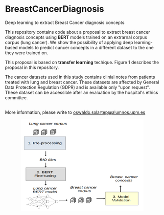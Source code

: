 # BreastCancerDiagnosis
Deep learning to extract Breast Cancer diagnosis concepts

This repository contains code about  a proposal to extract breast cancer diagnosis concepts using  <strong>BERT</strong> models trained on an extrarnal corpus  corpus (lung cancer). We show the possibility of applying deep learning-based models to predict cancer concepts in a different dataset to the one they were trained on. <br>

This proposal is based on <strong>transfer learning</strong> techique. Figure 1 describes the proposal in this repository.

The cancer datasets used in this study contains clinial notes from patients treated with lung and breast cancer.  These datasets are affected by General Data Protection Regulation (GDPR) and is available only "upon request". These dataset can be accessible after an evaluation by the hospital's ethics committee. <br></br>

More information, please write to oswaldo.solartep@alumnos.upm.es

<center> <img src="img/approach.png" width="400" height="300"> </center>
<br>
